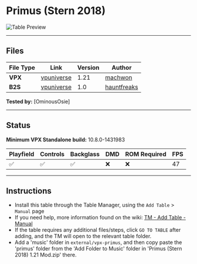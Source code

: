 ﻿# Primus (Stern 2018)

![Table Preview](../../images/vpx-primus-preview.jpg)

---

## Files
| File Type | Link | Version | Author | 
|-----------|--------|----------|--------------|
| **VPX** | [vpuniverse](https://vpuniverse.com/files/file/23528-primus-stern-2018-mw-mod/) | 1.21 | [machwon](https://vpuniverse.com/profile/70146-machwon/) |
| **B2S** | [vpuniverse](https://vpuniverse.com/files/file/23565-primus-stern-2018-b2s/) | 1.0 | [hauntfreaks](https://vpuniverse.com/profile/5216-hauntfreaks/) |

**Tested by:** [OminousOsie]

---

## Status 
**Minimum VPX Standalone build:** 10.8.0-1431983

| Playfield | Controls | Backglass | DMD | ROM Required | FPS | 
|-----------|----------|-----------|-----|--------------|-----|
| :white_check_mark: | :white_check_mark: | :white_check_mark: | :x: | :x: | 47 |

---

## Instructions

- Install this table through the Table Manager, using the `Add Table` > `Manual` page
- If you need help, more information found on the wiki: [TM - Add Table - Manual](https://github.com/LegendsUnchained/vpx-standalone-alp4k/wiki/%5B04%5D-%F0%9F%A7%A1-TM-%E2%80%90-Other-Features#add-table---manual)
- If the table requires any additional files/steps, click `GO TO TABLE` after adding, and the TM will open to the relevant table folder.
- Add a 'music' folder in `external/vpx-primus`, and then copy paste the 'primus' folder from the 'Add Folder to Music' folder in 'Primus (Stern 2018) 1.21 Mod.zip' there.

